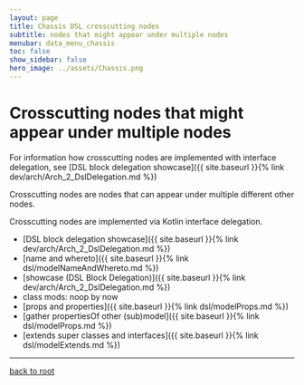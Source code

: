 ```yaml
---
layout: page
title: Chassis DSL crosscutting nodes
subtitle: nodes that might appear under multiple nodes 
menubar: data_menu_chassis
toc: false
show_sidebar: false
hero_image: ../assets/Chassis.png
---
```

# Crosscutting nodes that might appear under multiple nodes

For information how crosscutting nodes are implemented with interface delegation,
see [DSL block delegation showcase]({{ site.baseurl }}{% link dev/arch/Arch_2_DslDelegation.md %})

Crosscutting nodes are nodes that can appear under multiple different other nodes.

Crosscutting nodes are implemented via Kotlin interface delegation.

- [DSL block delegation showcase]({{ site.baseurl }}{% link dev/arch/Arch_2_DslDelegation.md %})
- [name and whereto]({{ site.baseurl }}{% link dsl/modelNameAndWhereto.md %})
- [showcase (DSL Block Delegation)]({{ site.baseurl }}{% link dev/arch/Arch_2_DslDelegation.md %})
- class mods: noop by now
- [props and properties]({{ site.baseurl }}{% link dsl/modelProps.md %})
- [gather propertiesOf other (sub)model]({{ site.baseurl }}{% link dsl/modelProps.md %})
- [extends super classes and interfaces]({{ site.baseurl }}{% link dsl/modelExtends.md %})


<hr/>

[back to root](..)
